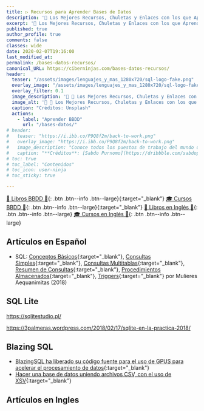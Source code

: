 ```yaml
---
title: ▷ Recursos para Aprender Bases de Datos
description: '📁 Los Mejores Recursos, Chuletas y Enlaces con los que Aprender a Manejar Bases de Datos'
excerpt: '📁 Los Mejores Recursos, Chuletas y Enlaces con los que Aprender a Manejar Bases de Datos'
published: true
author_profile: true
comments: false
classes: wide
date: 2020-02-07T19:16:00
last_modified_at: 
permalink: /bases-datos-recursos/
canonical_URL: https://ciberninjas.com/bases-datos-recursos/
header:
  teaser: "/assets/images/lenguajes_y_mas_1280x720/sql-logo-fake.png"
  overlay_image: "/assets/images/lenguajes_y_mas_1280x720/sql-logo-fake.png"
  overlay_filter: 0.1
  image_description: '🔨 📂 Los Mejores Recursos, Chuletas y Enlaces con los que Aprender BBDD'
  image_alt: '🔨 📂 Los Mejores Recursos, Chuletas y Enlaces con los que Aprender BBDD'
  caption: "Créditos: Unsplash"
  actions:
    - label: "Aprender BBDD"
      url: "/bases-datos/"
# header:
#   teaser: "https://i.ibb.co/P9Q8f2m/back-to-work.png"
#   overlay_image: "https://i.ibb.co/P9Q8f2m/back-to-work.png"
#   image_description: "Conoce todos los puestos de trabajo del mundo de la prorgramación y todas las tecnologías que # deberías de estudiar para cada empleo indicado en 2020"
#   caption: "**Créditos**: [Sabdo Purnomo](https://dribbble.com/sabdopurnomo)"
# toc: true
# toc_label: "Contenidos"
# toc_icon: user-ninja
# toc_sticky: true

---
```


[📕 Libros BBDD 📂](https://kutt.it/bases-datos-libros){: .btn .btn--info .btn--large}{:target="_blank"}
 [🎓 Cursos BBDD 📂](https://kutt.it/bases-datos-cursos){: .btn .btn--info .btn--large}{:target="_blank"}  [📕 Libros en Inglés 📂](/biblioteca-de-programacion-y-tecnologia-ingles/#base-de-datos){: .btn .btn--info .btn--large} [🎓 Cursos en Inglés 📂](/cursos-tecnologia-ingles/#-bases-de-datos){: .btn .btn--info .btn--large}

## Artículos en Español

* SQL: [Conceptos Básicos](https://mulieres.com.mx/2018/03/01/sql-basico-conceptos-basicos/){:target="_blank"}, [Consultas Simples](https://mulieres.com.mx/2018/03/28/sql-basico-consultas-simples/){:target="_blank"}, [Consultas Multitablas](https://mulieres.com.mx/2018/04/30/sql-basico-consultas-multitablas/){:target="_blank"}, [Resumen de Consultas](https://mulieres.com.mx/2018/05/31/sql-basico-consultas-resumen/){:target="_blank"}, [Procedimientos Almacenados](https://mulieres.com.mx/2018/09/03/curso-sql-procedimientos-almacenados/){:target="_blank"}, [Triggers](https://mulieres.com.mx/2018/09/24/curso-sql-triggers/){:target="_blank"} por Mulieres Aequanimitas (2018)

## SQL Lite

https://sqlitestudio.pl/

https://3palmeras.wordpress.com/2018/02/17/sqlite-en-la-practica-2018/

## Blazing SQL

- [BlazingSQL ha liberado su código fuente para el uso de GPUS para acelerar el procesamiento de datos](https://blog.desdelinux.net/blazingsql-ha-liberado-su-codigo-fuente-para-el-uso-de-gpus-para-acelerar-el-procesamiento-de-datos){:target="_blank"}
- [Hacer una base de datos uniendo archivos CSV, con el uso de XSV](https://www.johndcook.com/blog/2019/12/31/sql-join-csv-files/){:target="_blank"}

## Artículos en Ingles
